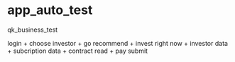 # app_auto_test
qk_business_test

login + choose investor + go recommend + invest right now + investor data + subcription data + contract read + pay submit
